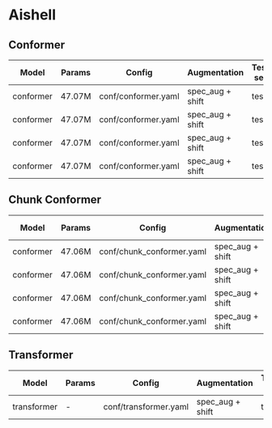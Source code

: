 # Aishell

## Conformer

| Model | Params | Config | Augmentation| Test set | Decode method | Loss | WER |  
| --- | --- | --- | --- | --- | --- | --- | --- |  
| conformer | 47.07M  | conf/conformer.yaml | spec_aug + shift | test | attention | - | 0.059858 |  
| conformer | 47.07M  | conf/conformer.yaml | spec_aug + shift | test | ctc_greedy_search | - | 0.062311 |  
| conformer | 47.07M  | conf/conformer.yaml | spec_aug + shift | test | ctc_prefix_beam_search | - | 0.062196 |  
| conformer | 47.07M  | conf/conformer.yaml | spec_aug + shift | test | attention_rescoring | - | 0.054694 |  

## Chunk Conformer

| Model | Params | Config | Augmentation| Test set | Decode method | Chunk | Loss | WER |  
| --- | --- | --- | --- | --- | --- | --- | --- | --- |  
| conformer | 47.06M | conf/chunk_conformer.yaml | spec_aug + shift | test | attention | 16 | - | 0.061939 |  
| conformer | 47.06M | conf/chunk_conformer.yaml | spec_aug + shift | test | ctc_greedy_search | 16 | - | 0.070806 |  
| conformer | 47.06M | conf/chunk_conformer.yaml | spec_aug + shift | test | ctc_prefix_beam_search | 16 | - | 0.070739 |  
| conformer | 47.06M | conf/chunk_conformer.yaml | spec_aug + shift | test | attention_rescoring | 16 |  - | 0.059400 |  


## Transformer

| Model | Params | Config | Augmentation| Test set | Decode method | Loss | WER |  
| --- | --- | --- | --- | --- | --- | --- | ---|  
| transformer | - | conf/transformer.yaml | spec_aug + shift | test | attention | - | - |  
